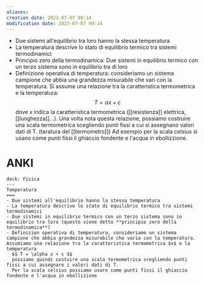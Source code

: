 ```yaml
---
aliases: 
creation date: 2023-07-07 09:14
modification date: 2023-07-07 09:14
---
```


- Due sistemi all'equilibrio tra loro hanno la stessa temperatura
- La temperatura descrive lo stato di equilibrio termico tra sistemi termodinamici
- Principio zero della termodinamica: Due sistemi in equilibrio termico con un terzo sistema sono in equilibrio tra di loro
- Definizione operativa di temperatura: consideriamo un sistema campione che abbia una grandezza misurabile che vari con la temperatura. Si assume una relazione tra la caratteristica termometrica e la temperatura:
  $$ T = \alpha x + c $$
  dove $x$ indica la caratteristica termometrica ([[resistenza]] elettrica, [[lunghezza]]...).
  Una volta nota questa relazione, possiamo costruire una scala termometrica scegliendo punti fissi a cui si assegnano valori dati di T. (taratura del [[termometro]])
  Ad esempio per la scala celsius si usano come punti fissi il ghiaccio fondente e l'acqua in ebollizzione.

# ANKI

```anki
deck: Fisica
---
Temperatura
===
- Due sistemi all'equilibrio hanno la stessa temperatura
- La temperatura descrive lo stato di equilibrio termico tra sistemi termodinamici
- Due sistemi in equilibrio termico con un terzo sistema sono in equilibrio tra loro (questo viene detto **principio zero della termodinamica**)
- Definizion operativa di temperatura, consideriamo un sistema campione che abbia grandezza misurabile che varia con la temperatura. Assumiamo una relazione tra la caratteristica termometrica $x$ e la temperatura
  $$ T = \alpha x + c $$
  possiamo quindi costuire una scala termometrica scegliendo punti fissi a cui assegnare i valori dati di T.
  Per la scala celsius possiamo usare come punti fissi il ghiaccio fondente e l'acqua in ebollizione
```

